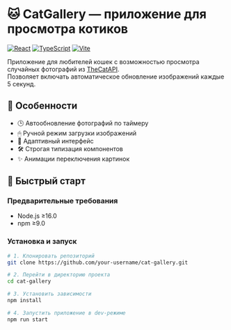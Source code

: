 # 🐱 CatGallery — приложение для просмотра котиков 

[![React](https://img.shields.io/badge/React-18.2.0-61DAFB?logo=react)](https://react.dev/)
[![TypeScript](https://img.shields.io/badge/TypeScript-5.0.2-3178C6?logo=typescript)](https://www.typescriptlang.org/)
[![Vite](https://img.shields.io/badge/Vite-4.4.5-646CFF?logo=vite)](https://vitejs.dev/)

Приложение для любителей кошек с возможностью просмотра случайных фотографий из [TheCatAPI](https://thecatapi.com/).  
Позволяет включать автоматическое обновление изображений каждые 5 секунд.


## 🌟 Особенности

- 🕒 Автообновление фотографий по таймеру
- 🖱 Ручной режим загрузки изображений
- 📱 Адаптивный интерфейс
- 🛠 Строгая типизация компонентов
- ✨ Анимации переключения картинок

## 🚀 Быстрый старт

### Предварительные требования
- Node.js ≥16.0
- npm ≥9.0

### Установка и запуск
```bash
# 1. Клонировать репозиторий
git clone https://github.com/your-username/cat-gallery.git

# 2. Перейти в директорию проекта
cd cat-gallery

# 3. Установить зависимости
npm install

# 4. Запустить приложение в dev-режиме
npm run start